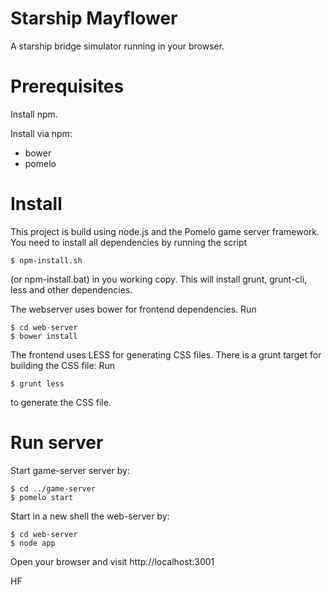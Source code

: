 Starship Mayflower
==================

A starship bridge simulator running in your browser.

Prerequisites
=============

Install npm.

Install via npm:
- bower
- pomelo

Install
=======

This project is build using node.js and the Pomelo game server framework. You need to install all dependencies by running the script

```
$ npm-install.sh
```
(or npm-install.bat) in you working copy. This will install grunt, grunt-cli, less and other dependencies.

The webserver uses bower for frontend dependencies. Run

```
$ cd web-server
$ bower install
```

The frontend uses LESS for generating CSS files. There is a grunt target for building the CSS file: Run

```
$ grunt less
```
to generate the CSS file.

Run server
==========

Start game-server server by:

```
$ cd ../game-server
$ pomelo start
```

Start in a new shell the web-server by:

```
$ cd web-server
$ node app
```

Open your browser and visit http://localhost:3001

HF
